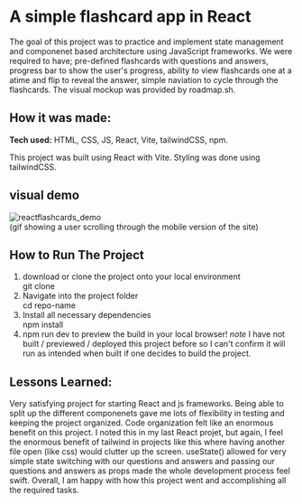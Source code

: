 # A simple flashcard app in React
The goal of this project was to practice and implement state management and componenet based architecture using JavaScript frameworks. We were required to have; pre-defined flashcards with questions
and answers, progress bar to show the user's progress, ability to view flashcards one at a atime and flip to reveal the answer, simple naviation to cycle through the flashcards. The visual mockup
was provided by roadmap.sh.

## How it was made:

**Tech used:** HTML, CSS, JS, React, Vite, tailwindCSS, npm.

This project was built using React with Vite. Styling was done using tailwindCSS.

## visual demo
![reactflashcards_demo](https://github.com/user-attachments/assets/a8f54e8b-191f-4cb3-ad98-6bcaf2422fa1)
<br>
(gif showing a user scrolling through the mobile version of the site)

## How to Run The Project
1. download or clone the project onto your local environment
<br>git clone
2. Navigate into the project folder
<br>cd repo-name
3. Install all necessary dependencies
<br>npm install
4. npm run dev to preview the build in your local browser! *note* I have not built / previewed / deployed this project before so I can't confirm it will run as intended when built if one decides to build the project.

## Lessons Learned:

Very satisfying project for starting React and js frameworks. Being able to split up the different componenets gave me lots of flexibility in testing and keeping the project organized. Code organization
felt like an enormous benefit on this project. I noted this in my last React projet, but again, I feel the enormous benefit of tailwind in projects like this where having another file open (like css) would
clutter up the screen. useState() allowed for very simple state switching with our questions and answers and passing our questions and answers as props made the whole development process feel swift. 
Overall, I am happy with how this project went and accomplishing all the required tasks. 
